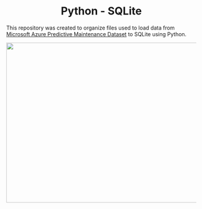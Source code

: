 <h1 align="center">Python - SQLite</h1>

This repository was created to organize files used to load data from [Microsoft Azure Predictive Maintenance Dataset](https://www.kaggle.com/datasets/arnabbiswas1/microsoft-azure-predictive-maintenance?select=PdM_telemetry.csv)
to SQLite using Python. 


<p align="center">
  <img width="1000" height="425" src="https://user-images.githubusercontent.com/59098432/210119361-7e141da2-9de1-4c1f-a70f-59d0fee4ccc5.png">
</p>
